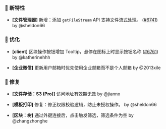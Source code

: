### 🎉 新特性

- **[文件管理器]** 新增：添加 `getFileStream` API 支持文件流式处理。 ([#6741](https://github.com/nocobase/nocobase/pull/6741)) by @sheldon66

### 🚀 优化

- **[client]** 区块操作按钮增加 Tooltip，悬停在图标上时显示按钮名称 ([#6761](https://github.com/nocobase/nocobase/pull/6761)) by @katherinehhh

- **[企业微信]** 更新用户邮箱时优先使用企业邮箱而不是个人邮箱 by @2013xile

### 🐛 修复

- **[文件存储：S3 (Pro)]** 访问地址有效期无效 by @jiannx

- **[模板打印]** 修复：修正权限校验逻辑，防止未授权操作。 by @sheldon66

- **[区块：树]** 通过外键连接后，点击触发筛选，筛选条件为空 by @zhangzhonghe

